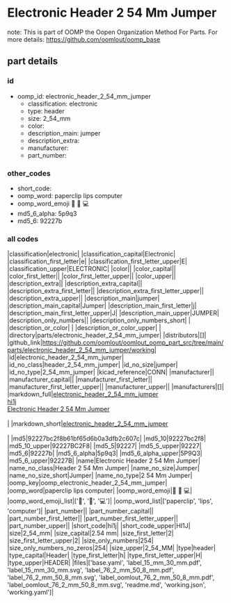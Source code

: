 # Electronic Header 2 54 Mm Jumper  

note: This is part of OOMP the Oopen Organization Method For Parts. For more details: https://github.com/oomlout/oomp_base

##  part details





### id
* oomp_id: electronic_header_2_54_mm_jumper
  * classification: electronic
  * type: header
  * size: 2_54_mm
  * color: 
  * description_main: jumper
  * description_extra: 
  * manufacturer: 
  * part_number: 

### other_codes
* short_code: 
* oomp_word: paperclip lips computer
* oomp_word_emoji :paperclip: :lips: :computer:
* md5_6_alpha: 5p9q3
* md5_6: 92227b

### all codes 
|classification|electronic|
|classification_capital|Electronic|
|classification_first_letter|e|
|classification_first_letter_upper|E|
|classification_upper|ELECTRONIC|
|color||
|color_capital||
|color_first_letter||
|color_first_letter_upper||
|color_upper||
|description_extra||
|description_extra_capital||
|description_extra_first_letter||
|description_extra_first_letter_upper||
|description_extra_upper||
|description_main|jumper|
|description_main_capital|Jumper|
|description_main_first_letter|j|
|description_main_first_letter_upper|J|
|description_main_upper|JUMPER|
|description_only_numbers||
|description_only_numbers_short| |
|description_or_color| |
|description_or_color_upper| |
|directory|parts/electronic_header_2_54_mm_jumper|
|distributors|[]|
|github_link|https://github.com/oomlout/oomlout_oomp_part_src/tree/main/parts/electronic_header_2_54_mm_jumper/working|
|id|electronic_header_2_54_mm_jumper|
|id_no_class|header_2_54_mm_jumper|
|id_no_size|jumper|
|id_no_type|2_54_mm_jumper|
|kicad_reference|CONN|
|manufacturer||
|manufacturer_capital||
|manufacturer_first_letter||
|manufacturer_first_letter_upper||
|manufacturer_upper||
|manufacturers|[]|
|markdown_full|[electronic_header_2_54_mm_jumper](https://github.com/oomlout/oomlout_oomp_part_src/tree/main/parts/electronic_header_2_54_mm_jumper/working)<br>[hi1j](https://github.com/oomlout/oomlout_oomp_part_src/tree/main/parts/electronic_header_2_54_mm_jumper/working)<br>[Electronic Header 2 54 Mm Jumper](https://github.com/oomlout/oomlout_oomp_part_src/tree/main/parts/electronic_header_2_54_mm_jumper/working)<br><br>|
|markdown_short|[electronic_header_2_54_mm_jumper](https://github.com/oomlout/oomlout_oomp_part_src/tree/main/parts/electronic_header_2_54_mm_jumper/working)<br><br>|
|md5|92227bc2f8b61bf65d6b0a3dfb2c607c|
|md5_10|92227bc2f8|
|md5_10_upper|92227BC2F8|
|md5_5|92227|
|md5_5_upper|92227|
|md5_6|92227b|
|md5_6_alpha|5p9q3|
|md5_6_alpha_upper|5P9Q3|
|md5_6_upper|92227B|
|name|Electronic Header 2 54 Mm Jumper|
|name_no_class|Header 2 54 Mm Jumper|
|name_no_size|Jumper|
|name_no_size_short|Jumper|
|name_no_type|2 54 Mm Jumper|
|oomp_key|oomp_electronic_header_2_54_mm_jumper|
|oomp_word|paperclip lips computer|
|oomp_word_emoji|:paperclip: :lips: :computer:|
|oomp_word_emoji_list|[':paperclip:', ':lips:', ':computer:']|
|oomp_word_list|['paperclip', 'lips', 'computer']|
|part_number||
|part_number_capital||
|part_number_first_letter||
|part_number_first_letter_upper||
|part_number_upper||
|short_code|hi1j|
|short_code_upper|HI1J|
|size|2_54_mm|
|size_capital|2.54 mm|
|size_first_letter|2|
|size_first_letter_upper|2|
|size_only_numbers|254|
|size_only_numbers_no_zeros|254|
|size_upper|2_54_MM|
|type|header|
|type_capital|Header|
|type_first_letter|h|
|type_first_letter_upper|H|
|type_upper|HEADER|
|files|['base.yaml', 'label_15_mm_30_mm.pdf', 'label_15_mm_30_mm.svg', 'label_76_2_mm_50_8_mm.pdf', 'label_76_2_mm_50_8_mm.svg', 'label_oomlout_76_2_mm_50_8_mm.pdf', 'label_oomlout_76_2_mm_50_8_mm.svg', 'readme.md', 'working.json', 'working.yaml']|
